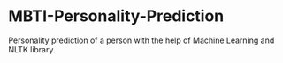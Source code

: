 # MBTI-Personality-Prediction
Personality prediction of a person with the help of Machine Learning and NLTK library.
